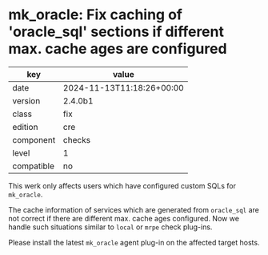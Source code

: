 [//]: # (werk v2)
# mk_oracle: Fix caching of 'oracle_sql' sections if different max. cache ages are configured

key        | value
---------- | ---
date       | 2024-11-13T11:18:26+00:00
version    | 2.4.0b1
class      | fix
edition    | cre
component  | checks
level      | 1
compatible | no

This werk only affects users which have configured custom SQLs for `mk_oracle`.                      
                                                                                                     
The cache information of services which are generated from `oracle_sql` are not correct if there
are different max. cache ages configured. Now we handle such situations similar to `local` or
`mrpe` check plug-ins.                                                                               
                                                                                                     
Please install the latest `mk_oracle` agent plug-in on the affected target hosts.
